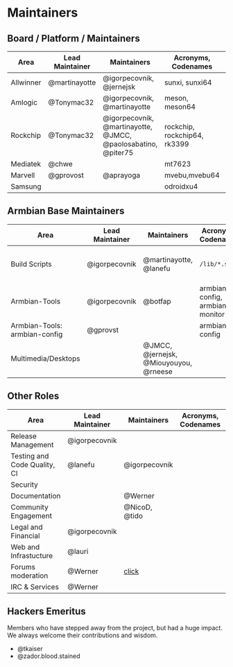# Maintainers

## Board / Platform / Maintainers

| Area      | Lead Maintainer | Maintainers                                                   | Acronyms, Codenames          | additional info      |
|-----------|-----------------|---------------------------------------------------------------|------------------------------|----------------------|
| Allwinner | @martinayotte   | @igorpecovnik, @jernejsk                                      | sunxi, sunxi64               |                      |
| Amlogic   | @Tonymac32      | @igorpecovnik, @martinayotte                                  | meson, meson64               |                      |
| Rockchip  | @Tonymac32      | @igorpecovnik, @martinayotte, @JMCC, @paolosabatino, @piter75 | rockchip, rockchip64, rk3399 | @JMCC: Renegade only |
| Mediatek  | @chwe           |                                                               | mt7623                       |                      |
| Marvell   | @gprovost       | @aprayoga                                                     | mvebu,mvebu64                |                      |
| Samsung   |                 |                                                               | odroidxu4                    |                      |

## Armbian Base Maintainers

| Area                          | Lead Maintainer | Maintainers                   | Acronyms, Codenames             | additional info                      |
|-------------------------------|-----------------|-------------------------------|---------------------------------|--------------------------------------|
| Build Scripts                 | @igorpecovnik   | @martinayotte, @lanefu        | `/lib/*.sh`                     | code responsible for building images |
| Armbian-Tools                 | @igorpecovnik   | @botfap                       | armbian-config, armbian-monitor | userland tools provided by Armbian   |
| Armbian-Tools: armbian-config | @gprovst        |                               | armbian-config                  |                                      |
| Multimedia/Desktops           |                 | @JMCC, @jernejsk, @Miouyouyou, @rneese |                                 |                                      |

## Other Roles

| Area                         | Lead Maintainer | Maintainers                                              | Acronyms, Codenames | additional info |
|------------------------------|-----------------|----------------------------------------------------------|---------------------|-----------------|
| Release Management           | @igorpecovnik   |                                                          |                     |                 |
| Testing and Code Quality, CI | @lanefu         | @igorpecovnik                                            |                     |                 |
| Security                     |                 |                                                          |                     |                 |
| Documentation                |                 | @Werner                                                  |                     |                 |
| Community Engagement         |                 | @NicoD, @tido                                            |                     |                 |
| Legal and Financial          | @igorpecovnik   |                                                          |                     |                 |
| Web and Infrastucture        | @lauri          |                                                          |                     |                 |
| Forums moderation            | @Werner         | [click](https://forum.armbian.com/members/2-moderators/) |                     |                 |
| IRC & Services               | @Werner         |                                                          |                     |                 |

## Hackers Emeritus

Members who have stepped away from the project, but had a huge impact.  We always welcome their contributions and wisdom.

* @tkaiser
* @zador.blood.stained
